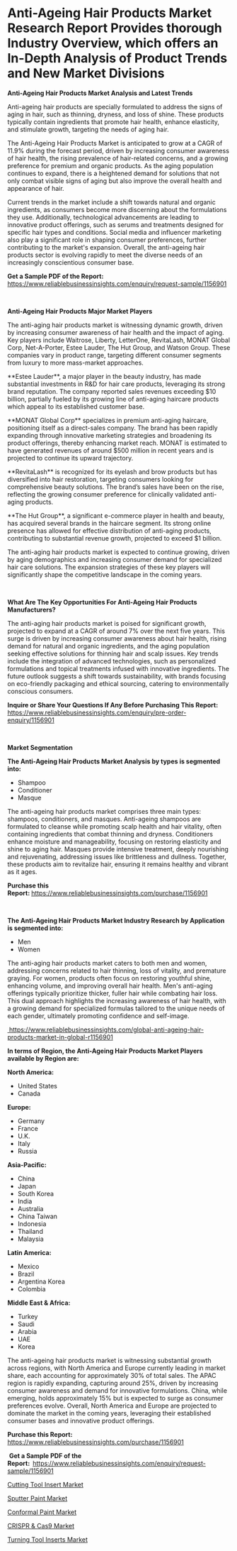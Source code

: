 <p><h1>Anti-Ageing Hair Products Market Research Report Provides thorough Industry Overview, which offers an In-Depth Analysis of Product Trends and New Market Divisions</h1></p><p><strong>Anti-Ageing Hair Products Market Analysis and Latest Trends</strong></p>
<p><p>Anti-ageing hair products are specially formulated to address the signs of aging in hair, such as thinning, dryness, and loss of shine. These products typically contain ingredients that promote hair health, enhance elasticity, and stimulate growth, targeting the needs of aging hair.</p><p>The Anti-Ageing Hair Products Market is anticipated to grow at a CAGR of 11.9% during the forecast period, driven by increasing consumer awareness of hair health, the rising prevalence of hair-related concerns, and a growing preference for premium and organic products. As the aging population continues to expand, there is a heightened demand for solutions that not only combat visible signs of aging but also improve the overall health and appearance of hair.</p><p>Current trends in the market include a shift towards natural and organic ingredients, as consumers become more discerning about the formulations they use. Additionally, technological advancements are leading to innovative product offerings, such as serums and treatments designed for specific hair types and conditions. Social media and influencer marketing also play a significant role in shaping consumer preferences, further contributing to the market's expansion. Overall, the anti-ageing hair products sector is evolving rapidly to meet the diverse needs of an increasingly conscientious consumer base.</p></p>
<p><strong>Get a Sample PDF of the Report:&nbsp;</strong> <a href="https://www.reliablebusinessinsights.com/enquiry/request-sample/1156901?utm_campaign=97&utm_medium=2&utm_source=Github&utm_content=ia&utm_term=05122024&utm_id=anti-ageing-hair-products">https://www.reliablebusinessinsights.com/enquiry/request-sample/1156901</a></p>
<p>&nbsp;</p>
<p><strong>Anti-Ageing Hair Products Major Market Players</strong></p>
<p><p>The anti-aging hair products market is witnessing dynamic growth, driven by increasing consumer awareness of hair health and the impact of aging. Key players include Waitrose, Liberty, LetterOne, RevitaLash, MONAT Global Corp, Net-A-Porter, Estee Lauder, The Hut Group, and Watson Group. These companies vary in product range, targeting different consumer segments from luxury to more mass-market approaches.</p><p>**Estee Lauder**, a major player in the beauty industry, has made substantial investments in R&D for hair care products, leveraging its strong brand reputation. The company reported sales revenues exceeding $10 billion, partially fueled by its growing line of anti-aging haircare products which appeal to its established customer base.</p><p>**MONAT Global Corp** specializes in premium anti-aging haircare, positioning itself as a direct-sales company. The brand has been rapidly expanding through innovative marketing strategies and broadening its product offerings, thereby enhancing market reach. MONAT is estimated to have generated revenues of around $500 million in recent years and is projected to continue its upward trajectory.</p><p>**RevitaLash** is recognized for its eyelash and brow products but has diversified into hair restoration, targeting consumers looking for comprehensive beauty solutions. The brand’s sales have been on the rise, reflecting the growing consumer preference for clinically validated anti-aging products.</p><p>**The Hut Group**, a significant e-commerce player in health and beauty, has acquired several brands in the haircare segment. Its strong online presence has allowed for effective distribution of anti-aging products, contributing to substantial revenue growth, projected to exceed $1 billion.</p><p>The anti-aging hair products market is expected to continue growing, driven by aging demographics and increasing consumer demand for specialized hair care solutions. The expansion strategies of these key players will significantly shape the competitive landscape in the coming years.</p></p>
<p>&nbsp;</p>
<p><strong>What Are The Key Opportunities For Anti-Ageing Hair Products Manufacturers?</strong></p>
<p><p>The anti-aging hair products market is poised for significant growth, projected to expand at a CAGR of around 7% over the next five years. This surge is driven by increasing consumer awareness about hair health, rising demand for natural and organic ingredients, and the aging population seeking effective solutions for thinning hair and scalp issues. Key trends include the integration of advanced technologies, such as personalized formulations and topical treatments infused with innovative ingredients. The future outlook suggests a shift towards sustainability, with brands focusing on eco-friendly packaging and ethical sourcing, catering to environmentally conscious consumers.</p></p>
<p><strong>Inquire or Share Your Questions If Any Before Purchasing This Report:</strong> <a href="https://www.reliablebusinessinsights.com/enquiry/pre-order-enquiry/1156901?utm_campaign=97&utm_medium=2&utm_source=Github&utm_content=ia&utm_term=05122024&utm_id=anti-ageing-hair-products">https://www.reliablebusinessinsights.com/enquiry/pre-order-enquiry/1156901</a></p>
<p>&nbsp;</p>
<p><strong>Market Segmentation</strong></p>
<p><strong>The Anti-Ageing Hair Products Market Analysis by types is segmented into:</strong></p>
<p><ul><li>Shampoo</li><li>Conditioner</li><li>Masque</li></ul></p>
<p><p>The anti-ageing hair products market comprises three main types: shampoos, conditioners, and masques. Anti-ageing shampoos are formulated to cleanse while promoting scalp health and hair vitality, often containing ingredients that combat thinning and dryness. Conditioners enhance moisture and manageability, focusing on restoring elasticity and shine to aging hair. Masques provide intensive treatment, deeply nourishing and rejuvenating, addressing issues like brittleness and dullness. Together, these products aim to revitalize hair, ensuring it remains healthy and vibrant as it ages.</p></p>
<p><strong>Purchase this Report:&nbsp;</strong><a href="https://www.reliablebusinessinsights.com/purchase/1156901?utm_campaign=97&utm_medium=2&utm_source=Github&utm_content=ia&utm_term=05122024&utm_id=anti-ageing-hair-products">https://www.reliablebusinessinsights.com/purchase/1156901</a></p>
<p>&nbsp;</p>
<p><strong>The Anti-Ageing Hair Products Market Industry Research by Application is segmented into:</strong></p>
<p><ul><li>Men</li><li>Women</li></ul></p>
<p><p>The anti-aging hair products market caters to both men and women, addressing concerns related to hair thinning, loss of vitality, and premature graying. For women, products often focus on restoring youthful shine, enhancing volume, and improving overall hair health. Men's anti-aging offerings typically prioritize thicker, fuller hair while combating hair loss. This dual approach highlights the increasing awareness of hair health, with a growing demand for specialized formulas tailored to the unique needs of each gender, ultimately promoting confidence and self-image.</p></p>
<p><a href="https://www.reliablebusinessinsights.com/global-anti-ageing-hair-products-market-in-global-r1156901?utm_campaign=97&utm_medium=2&utm_source=Github&utm_content=ia&utm_term=05122024&utm_id=anti-ageing-hair-products">&nbsp;https://www.reliablebusinessinsights.com/global-anti-ageing-hair-products-market-in-global-r1156901</a></p>
<p><strong>In terms of Region, the Anti-Ageing Hair Products Market Players available by Region are:</strong></p>
<p>
    <p> <strong> North America: </strong>
        <ul>
            <li>United States</li>
            <li>Canada</li>
        </ul>
        </p> 
    <p> <strong> Europe: </strong>
        <ul>
            <li>Germany</li>
            <li>France</li>
            <li>U.K.</li>
            <li>Italy</li>
            <li>Russia</li>
        </ul>
        </p> 
    <p> <strong> Asia-Pacific: </strong>
        <ul>
            <li>China</li>
            <li>Japan</li>
            <li>South Korea</li>
            <li>India</li>
            <li>Australia</li>
            <li>China Taiwan</li>
            <li>Indonesia</li>
            <li>Thailand</li>
            <li>Malaysia</li>
        </ul>
        </p> 
    <p> <strong> Latin America: </strong>
        <ul>
            <li>Mexico</li>
            <li>Brazil</li>
            <li>Argentina Korea</li>
            <li>Colombia</li>
        </ul>
        </p> 
    <p> <strong> Middle East & Africa: </strong>
        <ul>
            <li>Turkey</li>
            <li>Saudi</li>
            <li>Arabia</li>
            <li>UAE</li>
            <li>Korea</li>
        </ul>
    </p>
    </p>
<p><p>The anti-ageing hair products market is witnessing substantial growth across regions, with North America and Europe currently leading in market share, each accounting for approximately 30% of total sales. The APAC region is rapidly expanding, capturing around 25%, driven by increasing consumer awareness and demand for innovative formulations. China, while emerging, holds approximately 15% but is expected to surge as consumer preferences evolve. Overall, North America and Europe are projected to dominate the market in the coming years, leveraging their established consumer bases and innovative product offerings.</p></p>
<p><strong>Purchase this Report: </strong><a href="https://www.reliablebusinessinsights.com/purchase/1156901?utm_campaign=97&utm_medium=2&utm_source=Github&utm_content=ia&utm_term=05122024&utm_id=anti-ageing-hair-products">https://www.reliablebusinessinsights.com/purchase/1156901</a></p>
<p>&nbsp;<strong>Get a Sample PDF of the Report:&nbsp;&nbsp;</strong><a href="https://www.reliablebusinessinsights.com/enquiry/request-sample/1156901?utm_campaign=97&utm_medium=2&utm_source=Github&utm_content=ia&utm_term=05122024&utm_id=anti-ageing-hair-products">https://www.reliablebusinessinsights.com/enquiry/request-sample/1156901</a></p>
<p><strong></strong></p>
<p><p><a href="https://www.linkedin.com/pulse/cutting-tool-insert-market-overview-components-application-npk6f?utm_campaign=97&utm_medium=2&utm_source=Github&utm_content=ia&utm_term=05122024&utm_id=anti-ageing-hair-products">Cutting Tool Insert Market</a></p><p><a href="https://github.com/ParvinKhatun77/Market-Research-Report-List-1/blob/main/sputter-paint-market.md?utm_campaign=97&utm_medium=2&utm_source=Github&utm_content=ia&utm_term=05122024&utm_id=anti-ageing-hair-products">Sputter Paint Market</a></p><p><a href="https://github.com/abbislposival/Market-Research-Report-List-1/blob/main/conformal-paint-market.md?utm_campaign=97&utm_medium=2&utm_source=Github&utm_content=ia&utm_term=05122024&utm_id=anti-ageing-hair-products">Conformal Paint Market</a></p><p><a href="https://issuu.com/reportprime-2/docs/crispr-cas9-market-size-2030.pptx?utm_campaign=97&utm_medium=2&utm_source=Github&utm_content=ia&utm_term=05122024&utm_id=anti-ageing-hair-products">CRISPR & Cas9 Market</a></p><p><a href="https://www.linkedin.com/pulse/amacro-overview-forecast-cagr-139-turning-tool-inserts-doove?utm_campaign=97&utm_medium=2&utm_source=Github&utm_content=ia&utm_term=05122024&utm_id=anti-ageing-hair-products">Turning Tool Inserts Market</a></p></p>
